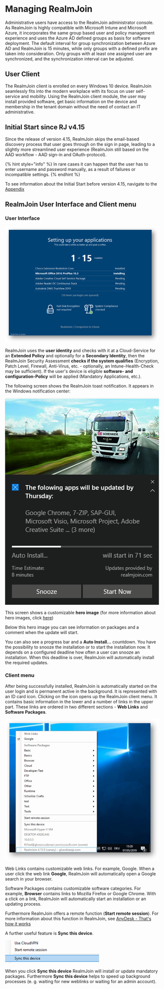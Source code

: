 # Managing RealmJoin

Administrative users have access to the RealmJoin administrator console. As RealmJoin is highly compatible with Microsoft Intune and Microsoft Azure, it incorporates the same group based user and policy management experience and uses the Azure AD defined groups as basis for software deployment. The default interval for group synchronization between Azure AD and RealmJoin is 15 minutes, while only groups with a defined prefix are taken into consideration. Only groups with at least one assigned user are synchronized, and the synchronization interval can be adjusted.

## User Client

The RealmJoin client is enrolled on every Windows 10 device. RealmJoin seamlessly fits into the modern workplace with its focus on user self-service and mobility. Using the RealmJoin client module, the user may install provided software, get basic information on the device and membership in the tenant domain without the need of contact an IT administrative.

## Initial Start since RJ v4.15

Since the release of version 4.15, RealmJoin skips the email-based discovery process that user goes through on the sign in page, leading to a slightly more streamlined user experience \(RealmJoin still based on the AAD workflow - AAD sign-in and OAuth-protocol\).

{% hint style="info" %}
In rare cases it can happen that the user has to enter username and password manually, as a result of failures or incompatible settings.
{% endhint %}

To see information about the Initial Start before version 4.15, navigate to the [Appendix](appendix.md#Initial-Start-before-RJ-v4.15)

## RealmJoin User Interface and Client menu

### User Interface

![](.gitbook/assets/rj-ui1.png)

RealmJoin uses the **user identity** and checks with it at a Cloud-Service for an **Extended Policy** and optionally for a **Secondary Identity**, then the RealmJoin Security Assessment **checks if the system qualifies** \(Encryption, Patch Level, Firewall, Anti-Virus, etc. - optionally, an Intune-Health-Check may be sufficient\). If the user's device is eligible **software- and configuration-Policy** will be applied \(Mandatory Applications, etc.\).

The following screen shows the RealmJoin toast notification. It appears in the Windows notification center:

![](.gitbook/assets/rj-ui2.png)

This screen shows a customizable **hero image** \(for more information about hero images, click [here](https://docs.microsoft.com/en-us/windows/uwp/design/shell/tiles-and-notifications/adaptive-interactive-toasts#hero-image)\)

Below this hero image you can see information on packages and a comment when the update will start.

You can also see a progress bar and a **Auto Install...** countdown. You have the possibility to snooze the installation or to start the installation now. It depends on a configured deadline how often a user can snooze an installation. When this deadline is over, RealmJoin will automatically install the required updates.

### Client menu

After being successfully installed, RealmJoin is automatically started on the user login and is permanent active in the background. It is represented with an ID card icon. Clicking on the icon opens up the RealmJoin client menu. It contains basic information in the lower and a number of links in the upper part. These links are ordered in two different sections - **Web Links** and **Software Packages**.

![](.gitbook/assets/rj-ui3.png)

Web Links contains customizable web links. For example, Google. When a user click the web link **Google**, RealmJoin will automatically open a Google search in your browser.

Software Packages contains customizable software categories. For example, **Browser** contains links to Mozilla Firefox or Google Chrome. With a click on a link, RealmJoin will automatically start an installation or an updating process.

Furthermore RealmJoin offers a remote function \(**Start remote session**\). For more information about this function in RealmJoin, see [AnyDesk - That's how it works](anydesk.md)

A further useful feature is **Sync this device**.

![](.gitbook/assets/rj-ui3.2.png)

When you click **Sync this device** RealmJoin will install or update mandatory packages. Furthermore **Sync this device** helps to speed up background processes \(e. g. waiting for new weblinks or waiting for an admin account\).

